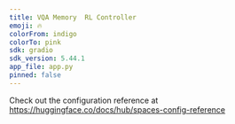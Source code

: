 ```yaml
---
title: VQA Memory  RL Controller
emoji: 🔥
colorFrom: indigo
colorTo: pink
sdk: gradio
sdk_version: 5.44.1
app_file: app.py
pinned: false
---
```


Check out the configuration reference at https://huggingface.co/docs/hub/spaces-config-reference
